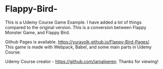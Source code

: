# Flappy-Bird-

This is a Udemy Course Game Example.
I have added a lot of things compared to the original version.
This is a conversion between Flappy Monster Game, and Flappy Bird.

Github Pages is available. https://yuravolk.github.io/Flappy-Bird-Pages/.
This game is made with Webpack, Babel, and some main parts in Udemy Course.

Udemy Course creator - https://github.com/iamalperen.
Thanks for viewing!
